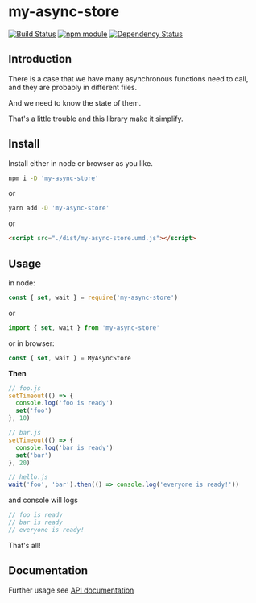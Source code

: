 # my-async-store

[![Build Status](https://travis-ci.org/jinghua000/my-async-store.svg?branch=master)](https://travis-ci.org/jinghua000/my-async-store)
[![npm module](https://badge.fury.io/js/my-async-store.svg)](https://www.npmjs.com/package/my-async-store)
[![Dependency Status](https://david-dm.org/jinghua000/my-async-store.svg)](https://david-dm.org/jinghua000/my-async-store)

## Introduction

There is a case that we have many asynchronous functions need to call, and they are probably in different files.

And we need to know the state of them.

That's a little trouble and this library make it simplify.

## Install

Install either in node or browser as you like.

```bash
npm i -D 'my-async-store'
```

or

```bash
yarn add -D 'my-async-store'
```

or

```html
<script src="./dist/my-async-store.umd.js"></script>
```

## Usage

in node:

```js
const { set, wait } = require('my-async-store')
```

or

```js
import { set, wait } from 'my-async-store'
```

or in browser:
```js
const { set, wait } = MyAsyncStore
```

**Then**

```js
// foo.js
setTimeout(() => {
  console.log('foo is ready')
  set('foo')
}, 10)
```

```js
// bar.js
setTimeout(() => {
  console.log('bar is ready')
  set('bar')
}, 20)
```

```js
// hello.js
wait('foo', 'bar').then(() => console.log('everyone is ready!'))
```

and console will logs

```js
// foo is ready
// bar is ready
// everyone is ready!
```

That's all! 

## Documentation

Further usage see [API documentation](./docs/API_DOCUMENTATION.md)